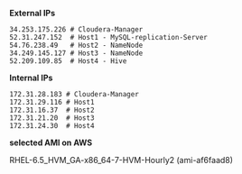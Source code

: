 **External IPs**
```
34.253.175.226 # Cloudera-Manager
52.31.247.152  # Host1 - MySQL-replication-Server
54.76.238.49   # Host2 - NameNode
34.249.145.127 # Host3 - NameNode
52.209.109.85  # Host4 - Hive
```

**Internal IPs**
```
172.31.28.183 # Cloudera-Manager
172.31.29.116 # Host1
172.31.16.37  # Host2
172.31.21.20  # Host3
172.31.24.30  # Host4
```
**selected AMI on AWS**

RHEL-6.5_HVM_GA-x86_64-7-HVM-Hourly2 (ami-af6faad8)
